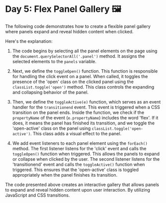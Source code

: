 # **Day 5: Flex Panel Gallery** 🖼️

The following code demonstrates how to create a flexible panel gallery where panels expand and reveal hidden content when clicked.

Here's the explanation:


1. The code begins by selecting all the panel elements on the page using the `document.querySelectorAll('.panel')` method. It assigns the selected elements to the `panels` variable.

2. Next, we define the `toggleOpen()` function. This function is responsible for handling the click event on a panel. When called, it toggles the presence of the 'open' class on the clicked panel using the `classList.toggle('open')` method. This class controls the expanding and collapsing behavior of the panel.

3. Then, we define the `toggleActive(e)` function, which serves as an event handler for the `transitionend` event. This event is triggered when a CSS transition on the panel ends. Inside the function, we check if the `propertyName` of the event (`e.propertyName`) includes the word 'flex'. If it does, it means the panel has finished its transition, and we toggle the 'open-active' class on the panel using `classList.toggle('open-active')`. This class adds a visual effect to the panel.

4. We add event listeners to each panel element using the `forEach()` method. The first listener listens for the 'click' event and calls the `toggleOpen()` function when triggered. This allows the panels to expand or collapse when clicked by the user. The second listener listens for the 'transitionend' event and calls the `toggleActive()` function when triggered. This ensures that the 'open-active' class is toggled appropriately when the panel finishes its transition.

The code presented above creates an interactive gallery that allows panels to expand and reveal hidden content upon user interaction. By utilizing JavaScript and CSS transitions.
